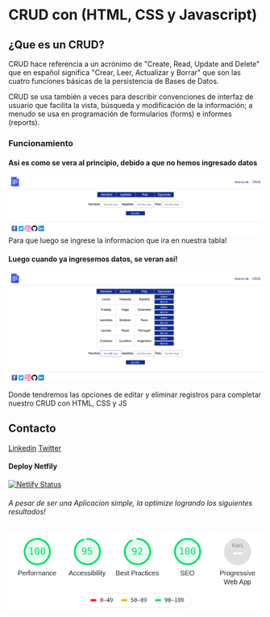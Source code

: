 # CRUD con (HTML, CSS y Javascript)

## ¿Que es un CRUD?

CRUD hace referencia a un acrónimo de "Create, Read, Update and Delete" que en español significa "Crear, Leer, Actualizar y Borrar" que son las cuatro funciones básicas de la persistencia de Bases de Datos.

CRUD se usa también a veces para describir convenciones de interfaz de usuario que facilita la vista, búsqueda y modificación de la información; a menudo se usa en programación de formularios (forms) e informes (reports). 

### Funcionamiento
#### Asi es como se vera al principio, debido a que no hemos ingresado datos
![Tabla donde iran los registros](images/uno.png)
Para que luego se ingrese la informacion que ira en nuestra tabla!

#### Luego cuando ya ingresemos datos, se veran así!
![Tabla donde iran los registros](images/dos.png)

Donde tendremos las opciones de editar y eliminar registros para completar nuestro CRUD con HTML, CSS y JS

## Contacto
[Linkedin](https://gt.linkedin.com/in/manuel-flores-abb71a15a/%7Bcountry%3Dno%2C+language%3Dno%7D?trk=people-guest_profile-result-card_result-card_full-click)
[Twitter](https://twitter.com/Gerardo_fq)

#### Deploy Netfily
[![Netlify Status](https://api.netlify.com/api/v1/badges/b8182dba-86ca-4ed9-8f0b-73af773f75e8/deploy-status)](https://app.netlify.com/sites/gracious-nightingale-d57f68/deploys)


###### A pesar de ser una Aplicacion simple, la optimize logrando los siguientes resultados!
![Resultados](images/Mejorando.png)



